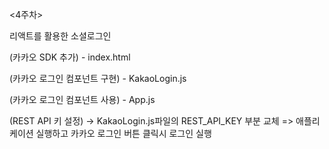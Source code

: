 <4주차>

리액트를 활용한 소셜로그인


(카카오 SDK 추가) - index.html

(카카오 로그인 컴포넌트 구현) - KakaoLogin.js

(카카오 로그인 컴포넌트 사용) - App.js

(REST API 키 설정) -> KakaoLogin.js파일의 REST_API_KEY 부분 교체
=> 애플리케이션 실행하고 카카오 로그인 버튼 클릭시 로그인 실행
